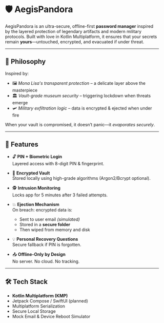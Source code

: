 # 🛡️ AegisPandora

AegisPandora is an ultra-secure, offline-first **password manager** inspired by the layered protection of legendary artifacts and modern military protocols. Built with love in Kotlin Multiplatform, it ensures that your secrets remain **yours**—untouched, encrypted, and evacuated if under threat.

---

## 🔐 Philosophy

Inspired by:
- 🖼️ *Mona Lisa's transparent protection* – a delicate layer above the masterpiece
- 🏛️ *Vault-grade museum security* – triggering lockdown when threats emerge
- 🛩️ *Military exfiltration logic* – data is encrypted & ejected when under fire

When your vault is compromised, it doesn’t panic—it *evaporates securely*.

---

## 🚀 Features

- 🔓 **PIN + Biometric Login**  
  Layered access with 8-digit PIN & fingerprint.

- 🔐 **Encrypted Vault**  
  Stored locally using high-grade algorithms (Argon2/Bcrypt optional).

- 🕵️ **Intrusion Monitoring**  
  Locks app for 5 minutes after 3 failed attempts.

- 💥 **Ejection Mechanism**  
  On breach: encrypted data is:
  - Sent to user email *(simulated)*
  - Stored in a **secure folder**
  - Then wiped from memory and disk

- 💡 **Personal Recovery Questions**  
  Secure fallback if PIN is forgotten.

- 📤 **Offline-Only by Design**  
  No server. No cloud. No tracking.

---

## 🛠️ Tech Stack

- **Kotlin Multiplatform (KMP)**
- Jetpack Compose / SwiftUI (planned)
- Multiplatform Serialization
- Secure Local Storage
- Mock Email & Device Reboot Simulator
